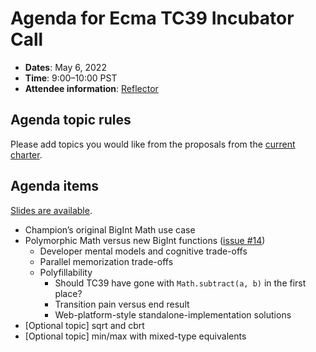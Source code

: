 # Agenda for Ecma TC39 Incubator Call

- **Dates**: May 6, 2022
- **Time**: 9:00–10:00 PST
- **Attendee information**: [Reflector](https://github.com/tc39/Reflector/issues/433)

## Agenda topic rules
Please add topics you would like from the proposals from the [current charter](https://github.com/tc39/incubator-agendas/issues/22).

## Agenda items
[Slides are available](https://docs.google.com/presentation/d/1og0dwgl_0kQiOubsdwgI1X0ug0A7EEZYIJ2qv2ZDqVw/edit?usp=sharing).

- Champion’s original BigInt Math use case
- Polymorphic Math versus new BigInt functions ([issue #14](https://github.com/tc39/proposal-bigint-math/issues))
    - Developer mental models and cognitive trade-offs
    - Parallel memorization trade-offs
    - Polyfillability
        - Should TC39 have gone with `Math.subtract(a, b)` in the first place?
        - Transition pain versus end result
        - Web-platform-style standalone-implementation solutions
- [Optional topic] sqrt and cbrt 
- [Optional topic] min/max with mixed-type equivalents
